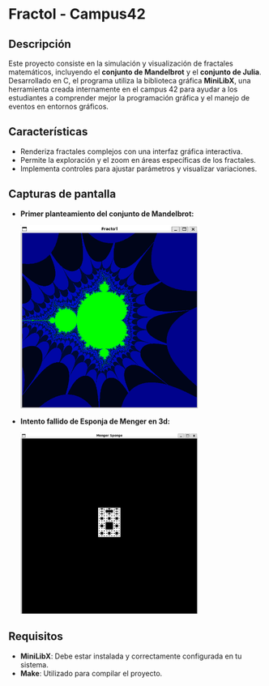 # Fractol - Campus42

## Descripción



Este proyecto consiste en la simulación y visualización de fractales matemáticos, incluyendo el **conjunto de Mandelbrot** y el **conjunto de Julia**. Desarrollado en C, el programa utiliza la biblioteca gráfica **MiniLibX**, una herramienta creada internamente en el campus 42 para ayudar a los estudiantes a comprender mejor la programación gráfica y el manejo de eventos en entornos gráficos.

## Características
 - Renderiza fractales complejos con una interfaz gráfica interactiva.
 - Permite la exploración y el zoom en áreas específicas de los
 fractales.
 - Implementa controles para ajustar parámetros y visualizar variaciones.

## Capturas de pantalla

 - **Primer planteamiento del conjunto de Mandelbrot:**

	<img src="screenshots/mendelbrot_first_approach.png" alt="Fractal Mandelbrot" width="350">

 - **Intento fallido de Esponja de Menger en 3d:**

	<img src="screenshots/Menger_3d_try.png" alt="Esponja de Menger" width="350">

## Requisitos

- **MiniLibX**: Debe estar instalada y correctamente configurada en tu sistema.
- **Make**: Utilizado para compilar el proyecto.
